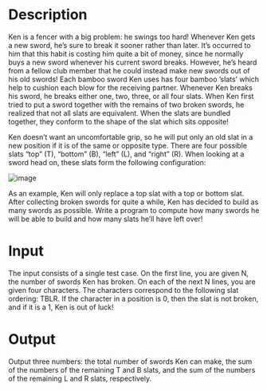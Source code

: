 # Description
Ken is a fencer with a big problem: he swings too hard!
Whenever Ken gets a new sword, he’s sure to break it sooner rather than later. 
It’s occurred to him that this habit is costing him quite a bit of money, since he normally buys a new sword whenever his current sword breaks. 
However, he’s heard from a fellow club member that he could instead make new swords out of his old swords!
Each bamboo sword Ken uses has four bamboo ’slats’ which help to cushion each blow for the receiving partner. 
Whenever Ken breaks his sword, he breaks either one, two, three, or all four slats.
When Ken first tried to put a sword together with the remains of two broken swords, he realized that not all slats are equivalent. 
When the slats are bundled together, they conform to the shape of the slat which sits opposite!

Ken doesn’t want an uncomfortable grip, so he will put only an old slat in a new position if it is of the same or opposite type. 
There are four possible slats “top” (T), “bottom” (B), “left” (L), and “right” (R). When looking at a sword head on, these slats form the following configuration:

![image](https://github.com/user-attachments/assets/9eedf233-f93b-40bb-8933-f37242e98fc8)

As an example, Ken will only replace a top slat with a top or bottom slat.
After collecting broken swords for quite a while, Ken has decided to build as many swords as possible. 
Write a program to compute how many swords he will be able to build and how many slats he’ll have left over!

# Input
The input consists of a single test case. On the first line, you are given N, the number of swords Ken has broken. 
On each of the next N lines, you are given four characters. The characters correspond to the following slat ordering: TBLR. 
If the character in a position is 0, then the slat is not broken, and if it is a 1, Ken is out of luck!

# Output
Output three numbers: the total number of swords Ken can make, the sum of the numbers of the remaining T and B slats, and the sum of the numbers of the remaining L and R slats, respectively.
